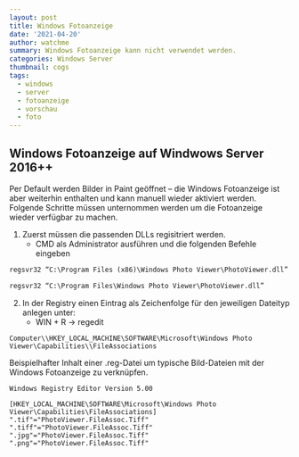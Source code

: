 ```yaml
---
layout: post
title: Windows Fotoanzeige
date: '2021-04-20'
author: watchme
summary: Windows Fotoanzeige kann nicht verwendet werden.
categories: Windows Server
thumbnail: cogs
tags:
  - windows
  - server
  - fotoanzeige
  - vorschau
  - foto
---
```

## Windows Fotoanzeige auf Windwows Server 2016++

Per Default werden Bilder in Paint geöffnet – die Windows Fotoanzeige ist aber weiterhin enthalten und kann manuell wieder aktiviert werden.\
Folgende Schritte müssen unternommen werden um die Fotoanzeige wieder verfügbar zu machen.

1.  Zuerst müssen die passenden DLLs regisitriert werden.
    *   CMD als Administrator ausführen und die folgenden Befehle eingeben
    
```txt
regsvr32 “C:\Program Files (x86)\Windows Photo Viewer\PhotoViewer.dll”

regsvr32 “C:\Program Files\Windows Photo Viewer\PhotoViewer.dll”
```

2.  In der Registry einen Eintrag als Zeichenfolge für den jeweiligen Dateityp anlegen unter:
    *   WIN + R -> regedit

```Registry
Computer\\HKEY_LOCAL_MACHINE\SOFTWARE\Microsoft\Windows Photo Viewer\Capabilities\\FileAssociations
```
Beispielhafter Inhalt einer .reg-Datei um typische Bild-Dateien mit der Windows Fotoanzeige zu verknüpfen.

    Windows Registry Editor Version 5.00

    [HKEY_LOCAL_MACHINE\SOFTWARE\Microsoft\Windows Photo Viewer\Capabilities\FileAssociations]
    ".tif"="PhotoViewer.FileAssoc.Tiff"
    ".tiff"="PhotoViewer.FileAssoc.Tiff"
    ".jpg"="PhotoViewer.FileAssoc.Tiff"
    ".png"="PhotoViewer.FileAssoc.Tiff"
